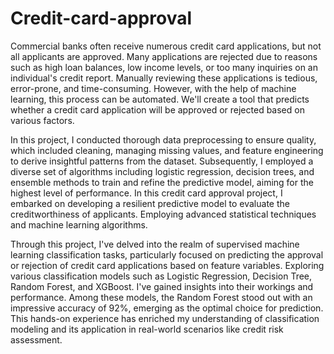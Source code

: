 # Credit-card-approval
Commercial banks often receive numerous credit card applications, but not all applicants are approved. Many applications are rejected due to reasons such as high loan balances, low income levels, or too many inquiries on an individual's credit report. Manually reviewing these applications is tedious, error-prone, and time-consuming. However, with the help of machine learning, this process can be automated. We'll create a tool that predicts whether a credit card application will be approved or rejected based on various factors.

In this project, I conducted thorough data preprocessing to ensure quality, which included cleaning, managing missing values, and feature engineering to derive insightful patterns from the dataset. Subsequently, I employed a diverse set of algorithms including logistic regression, decision trees, and ensemble methods to train and refine the predictive model, aiming for the highest level of performance.
In this credit card approval project, I embarked on developing a resilient predictive model to evaluate the creditworthiness of applicants. Employing advanced statistical techniques and machine learning algorithms.

Through this project, I've delved into the realm of supervised machine learning classification tasks, particularly focused on predicting the approval or rejection of credit card applications based on feature variables. Exploring various classification models such as Logistic Regression, Decision Tree, Random Forest, and XGBoost. I've gained insights into their workings and performance. Among these models, the Random Forest stood out with an impressive accuracy of 92%, emerging as the optimal choice for prediction. This hands-on experience has enriched my understanding of classification modeling and its application in real-world scenarios like credit risk assessment.
